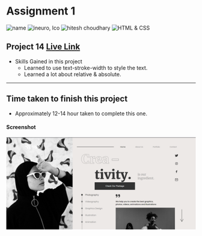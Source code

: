 # Assignment 1

![name](https://img.shields.io/badge/Omkar--Gujja-OG)
![ineuro, lco](https://img.shields.io/badge/iNeuron-LCO-green)
![hitesh choudhary](https://img.shields.io/badge/Hitesh--Choudhary-Full--stack--JS--bootcamp-red)
![HTML & CSS](https://img.shields.io/badge/HTML-CSS-orange)

## Project 14 [Live Link](https://dance-og.netlify.app)

-   Skills Gained in this project
    -   Learned to use text-stroke-width to style the text.
    -   Learned a lot about relative & absolute.

---


## Time taken to finish this project

-   Approximately 12-14 hour taken to complete this one.

#### Screenshot

![Desktop](./ss/preview.png)
